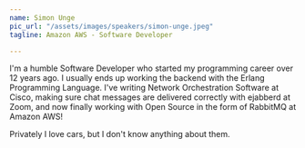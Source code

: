 ```yaml
---
name: Simon	Unge
pic_url: "/assets/images/speakers/simon-unge.jpeg"
tagline: Amazon AWS - Software Developer

---
```

I'm a humble Software Developer who started my programming career over 12 years ago. I usually ends up working the backend with the Erlang Programming Language. I've writing Network Orchestration Software at Cisco, making sure chat messages are delivered correctly with ejabberd at Zoom, and now finally working with Open Source in the form of RabbitMQ at Amazon AWS!

Privately I love cars, but I don't know anything about them.
